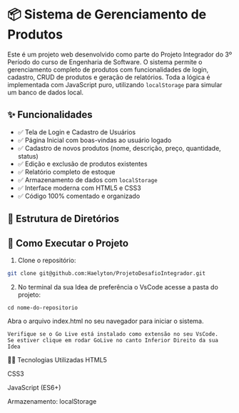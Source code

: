 # 📦 Sistema de Gerenciamento de Produtos

Este é um projeto web desenvolvido como parte do Projeto Integrador do 3º Período do curso de Engenharia de Software. O sistema permite o gerenciamento completo de produtos com funcionalidades de login, cadastro, CRUD de produtos e geração de relatórios. Toda a lógica é implementada com JavaScript puro, utilizando `localStorage` para simular um banco de dados local.

## ✨ Funcionalidades

- ✅ Tela de Login e Cadastro de Usuários
- ✅ Página Inicial com boas-vindas ao usuário logado
- ✅ Cadastro de novos produtos (nome, descrição, preço, quantidade, status)
- ✅ Edição e exclusão de produtos existentes
- ✅ Relatório completo de estoque
- ✅ Armazenamento de dados com `localStorage`
- ✅ Interface moderna com HTML5 e CSS3
- ✅ Código 100% comentado e organizado

## 📁 Estrutura de Diretórios


## 🚀 Como Executar o Projeto

1. Clone o repositório:

```bash
git clone git@github.com:Haelyton/ProjetoDesafioIntegrador.git
```

2. No terminal da sua Idea de preferência o VsCode acesse a pasta do projeto:

```
cd nome-do-repositorio
```
Abra o arquivo index.html no seu navegador para iniciar o sistema.
```
Verifique se o Go Live está instalado como extensão no seu VsCode.
Se estiver clique em rodar GoLive no canto Inferior Direito da sua Idea
```

👨‍💻 Tecnologias Utilizadas
HTML5

CSS3

JavaScript (ES6+)

Armazenamento: localStorage





